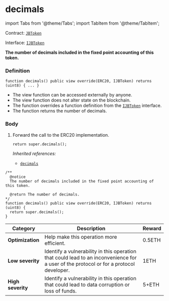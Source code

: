 # decimals

import Tabs from '@theme/Tabs';
import TabItem from '@theme/TabItem';

Contract: [`JBToken`](/api/contracts/jbtoken/README.md)​‌

Interface: [`IJBToken`](/api/interfaces/ijbtoken.md)

<Tabs>
<TabItem value="Step by step" label="Step by step">

**The number of decimals included in the fixed point accounting of this token.**

### Definition

```
function decimals() public view override(ERC20, IJBToken) returns (uint8) { ... }
```

* The view function can be accessed externally by anyone.
* The view function does not alter state on the blockchain.
* The function overrides a function definition from the [`IJBToken`](/api/interfaces/ijbtoken.md) interface.
* The function returns the number of decimals.

### Body

1.  Forward the call to the ERC20 implementation.

    ```
    return super.decimals();
    ```

    _Inherited references:_

    * [`decimals`](https://docs.openzeppelin.com/contracts/2.x/api/token/erc20#ERC20Detailed-decimals--)

</TabItem>

<TabItem value="Code" label="Code">

```
/** 
  @notice
  The number of decimals included in the fixed point accounting of this token.

  @return The number of decimals.
*/
function decimals() public view override(ERC20, IJBToken) returns (uint8) {
  return super.decimals();
}
```

</TabItem>

<TabItem value="Bug bounty" label="Bug bounty">

| Category          | Description                                                                                                                            | Reward |
| ----------------- | -------------------------------------------------------------------------------------------------------------------------------------- | ------ |
| **Optimization**  | Help make this operation more efficient.                                                                                               | 0.5ETH |
| **Low severity**  | Identify a vulnerability in this operation that could lead to an inconvenience for a user of the protocol or for a protocol developer. | 1ETH   |
| **High severity** | Identify a vulnerability in this operation that could lead to data corruption or loss of funds.                                        | 5+ETH  |

</TabItem>
</Tabs>
